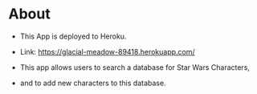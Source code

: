 # **About**

* This App is deployed to Heroku. 
* Link: https://glacial-meadow-89418.herokuapp.com/

* This app allows users to search a database for Star Wars Characters, 
* and to add new characters to this database. 
